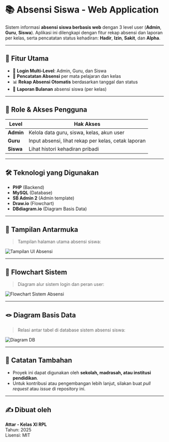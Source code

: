 # 📚 Absensi Siswa - Web Application

Sistem informasi **absensi siswa berbasis web** dengan 3 level user (**Admin**, **Guru**, **Siswa**). Aplikasi ini dilengkapi dengan fitur rekap absensi dan laporan per kelas, serta pencatatan status kehadiran: **Hadir**, **Izin**, **Sakit**, dan **Alpha**.

---

## 🎯 Fitur Utama

- 🔐 **Login Multi-Level**: Admin, Guru, dan Siswa
- 📅 **Pencatatan Absensi** per mata pelajaran dan kelas
- 📊 **Rekap Absensi Otomatis** berdasarkan tanggal dan status
- 🧾 **Laporan Bulanan** absensi siswa (per kelas)

---

## 👥 Role & Akses Pengguna

| Level  | Hak Akses                                                                 |
|--------|---------------------------------------------------------------------------|
| **Admin**  | Kelola data guru, siswa, kelas, akun user                             |
| **Guru**   | Input absensi, lihat rekap per kelas, cetak laporan                   |
| **Siswa**  | Lihat histori kehadiran pribadi                                       |

---

## 🛠️ Teknologi yang Digunakan

- **PHP** (Backend)
- **MySQL** (Database)
- **SB Admin 2** (Admin template)
- **Draw.io** (Flowchart)
- **DBdiagram.io** (Diagram Basis Data)

---

## 📸 Tampilan Antarmuka

> Tampilan halaman utama absensi siswa:

![Tampilan UI Absensi](public/tampilan/absensi-ui.png)

---

## 🤖 Flowchart Sistem

> Diagram alur sistem login dan peran user:

![Flowchart Sistem Absensi](docs/flowchartattar.png)

---

## 🪢 Diagram Basis Data

> Relasi antar tabel di database sistem absensi siswa:

![Diagram DB](docs/dbdiagram.svg)

---

## 📌 Catatan Tambahan

- Proyek ini dapat digunakan oleh **sekolah, madrasah, atau institusi pendidikan**.
- Untuk kontribusi atau pengembangan lebih lanjut, silakan buat *pull request* atau *issue* di repository ini.

---

## ✍️ Dibuat oleh

**Attar - Kelas XI RPL**  
Tahun: 2025  
Lisensi: MIT
